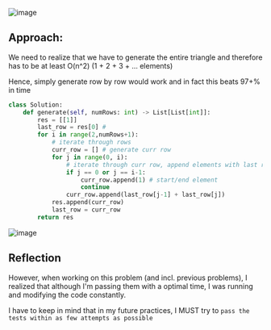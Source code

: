 ![image](https://user-images.githubusercontent.com/53313027/211176615-ebdedf57-9f53-422a-ab5f-6e7682004e90.png)

## Approach:

We need to realize that we have to generate the entire triangle and therefore has to be at least O(n^2) (1 + 2 + 3 + ... elements)

Hence, simply generate row by row would work and in fact this beats 97+% in time

``` python 3
class Solution:
    def generate(self, numRows: int) -> List[List[int]]:
        res = [[1]]
        last_row = res[0] #
        for i in range(2,numRows+1):
            # iterate through rows
            curr_row = [] # generate curr row
            for j in range(0, i):
                # iterate through curr row, append elements with last row addition
                if j == 0 or j == i-1:
                    curr_row.append(1) # start/end element
                    continue
                curr_row.append(last_row[j-1] + last_row[j])
            res.append(curr_row)
            last_row = curr_row
        return res
```

![image](https://user-images.githubusercontent.com/53313027/211176664-f0322d12-1911-45ed-a7d0-f9663976d6e7.png)

## Reflection

However, when working on this problem (and incl. previous problems), I realized that although I'm passing them with a optimal time, I was running and modifying the code constantly.

I have to keep in mind that in my future practices, I MUST try to ``` pass the tests within as few attempts as possible ```
